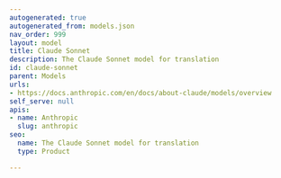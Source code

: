 ```yaml
---
autogenerated: true
autogenerated_from: models.json
nav_order: 999
layout: model
title: Claude Sonnet
description: The Claude Sonnet model for translation
id: claude-sonnet
parent: Models
urls:
- https://docs.anthropic.com/en/docs/about-claude/models/overview
self_serve: null
apis:
- name: Anthropic
  slug: anthropic
seo:
  name: The Claude Sonnet model for translation
  type: Product

---
```


